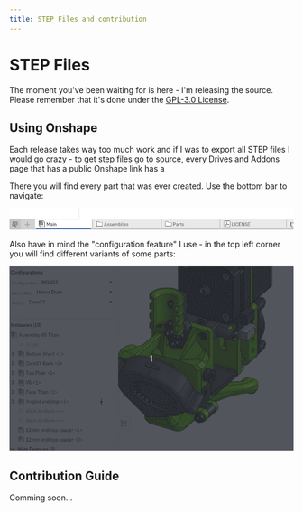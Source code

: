```yaml
---
title: STEP Files and contribution
---
```


# STEP Files

The moment you've been waiting for is here - I'm releasing the source. Please remember that it's done under the [GPL-3.0 License]({{config.repo_url}}/blob/master/LICENSE).

## Using Onshape

Each release takes way too much work and if I was to export all STEP files I would go crazy - to get step files go to source, every Drives and Addons page that has a public Onshape link has a

There you will find every part that was ever created. Use the bottom bar to navigate:

![](../assets/onshape_nav.png)

Also have in mind the "configuration feature" I use - in the top left corner you will find different variants of some parts:

![](../assets/onshape_config.gif)

## Contribution Guide

Comming soon...
